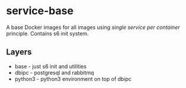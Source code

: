 # service-base

A base Docker images for all images using _single service per container_ principle.
Contains s6 init system.

## Layers

* base - just s6 init and utilities
* dbipc - postgresql and rabbitmq
* python3 - python3 environment on top of dbipc
